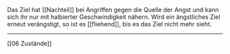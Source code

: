 Das Ziel hat [[Nachteil]] bei Angriffen gegen die Quelle der Angst und kann sich ihr nur mit halbierter Geschwindigkeit nähern. 
Wird ein ängstliches Ziel erneut verängstigt, so ist es [[fliehend]], bis es das Ziel nicht mehr sieht. 

---
[[06 Zustände]]